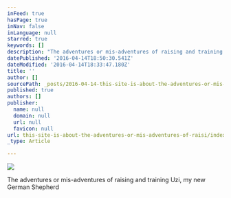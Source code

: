 ```yaml
---
inFeed: true
hasPage: true
inNav: false
inLanguage: null
starred: true
keywords: []
description: "The adventures or mis-adventures of raising and training Uzi, my new German Shepherd\_"
datePublished: '2016-04-14T18:50:30.541Z'
dateModified: '2016-04-14T18:33:47.180Z'
title: ''
author: []
sourcePath: _posts/2016-04-14-this-site-is-about-the-adventures-or-mis-adventures-of-raisi.md
published: true
authors: []
publisher:
  name: null
  domain: null
  url: null
  favicon: null
url: this-site-is-about-the-adventures-or-mis-adventures-of-raisi/index.html
_type: Article

---
```

![](https://the-grid-user-content.s3-us-west-2.amazonaws.com/9f2165db-d5c5-47cd-89f1-07132ce337f0.jpg)

The adventures or mis-adventures of raising and training Uzi, my new German Shepherd